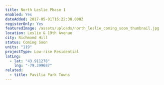 ```yaml
---
title: North Leslie Phase 1
enabled: Yes
dateAdded: 2017-05-01T16:22:38.000Z
registerOnly: Yes
featuredImage: /assets/uploads/north_leslie_coming_soon_thumbnail.jpg
location: Leslie & 19th Avenue
city: Richmond Hill
status: Coming Soon
units: "119"
projectType: Low-rise Residential
latLng:
  - lat: "43.911278"
    lng: "-79.399687"
related:
  - title: Pavilia Park Towns
---
```

